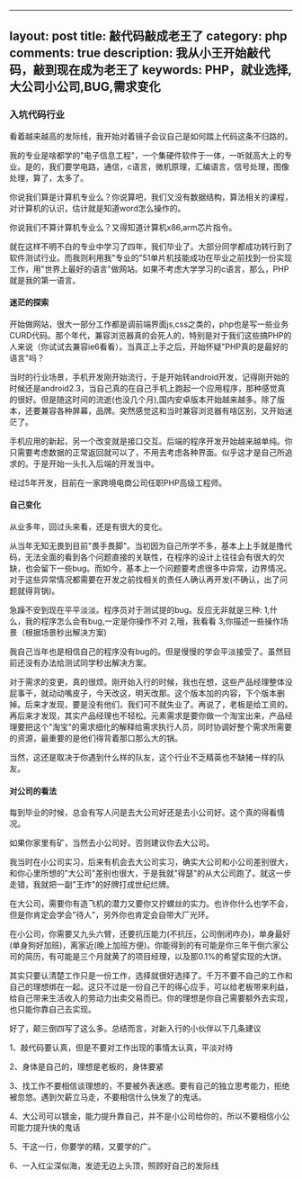 
---
layout: post
title: 敲代码敲成老王了
category: php
comments: true
description: 我从小王开始敲代码，敲到现在成为老王了
keywords: PHP，就业选择,大公司小公司,BUG,需求变化
---

### 入坑代码行业

看着越来越高的发际线，我开始对着镜子会议自己是如何踏上代码这条不归路的。

我的专业是啥都学的"电子信息工程"，一个集硬件软件于一体，一听就高大上的专业。是的，我们要学电路，通信，c语言，微机原理，汇编语言，信号处理，图像处理，算了，太多了。

你说我们算是计算机专业么？你说算吧，我们又没有数据结构，算法相关的课程，对计算机的认识，估计就是知道word怎么操作的。

你说我们不算计算机专业么？又得知道计算机x86,arm芯片指令。

就在这样不明不白的专业中学习了四年，我们毕业了。大部分同学都成功转行到了软件测试行业。而我则利用我"专业的"51单片机技能成功在毕业之前找到一份实现工作，用"世界上最好的语言"做网站。如果不考虑大学学习的c语言，那么，PHP就是我的第一语言。


#### 迷茫的探索

开始做网站，很大一部分工作都是调前端界面js,css之类的，php也是写一些业务CURD代码。那个年代，兼容浏览器真的会死人的，特别是对于我们这些搞PHP的人来说（你试试去兼容ie6看看）。当真正上手之后，开始怀疑"PHP真的是最好的语言"吗？

当时的行业场景，手机开发刚开始流行，于是开始转android开发，记得刚开始的时候还是android2.3，当自己真的在自己手机上跑起一个应用程序，那种感觉真的很好。但是随这时间的流逝(也没几个月),国内安卓版本开始越来越多。除了版本，还要兼容各种屏幕，品牌。突然感觉这和当时兼容浏览器有啥区别，又开始迷茫了。

手机应用的新起，另一个改变就是接口交互。后端的程序开发开始越来越单纯。你只需要考虑数据的正常返回就可以了，不用去考虑各种界面。似乎这才是自己所追求的。于是开始一头扎入后端的开发当中。

经过5年开发，目前在一家跨境电商公司任职PHP高级工程师。

#### 自己变化

从业多年，回过头来看，还是有很大的变化。

从当年无知无畏到目前"畏手畏脚"。当初因为自己所学不多，基本上上手就是撸代码，无法全面的看到各个问题直接的关联性，在程序的设计上往往会有很大的欠缺，也会留下一些bug。而如今，基本上一个问题要考虑很多中异常，边界情况。对于这些异常情况都需要在开发之前找相关的责任人确认再开发(不确认，出了问题就得背锅)。

急躁不安到现在平平淡淡。程序员对于测试提的bug。反应无非就是三种:
1,什么，我的程序怎么会有bug,一定是你操作不对
2,哦，我看看
3,你描述一些操作场景（根据场景秒出解决方案)

我自己当年也是相信自己的程序没有bug的。但是慢慢的学会平淡接受了。虽然目前还没有办法给测试同学秒出解决方案。

对于需求的变更，真的很烦。刚开始入行的时候，我也在想，这些产品经理整体没屁事干，就动动嘴皮子，今天改这，明天改那。这个版本加的内容，下个版本删掉。后来才发现，要是没有他们，我们可不就失业了。再说了，老板是给工资的。再后来才发现，其实产品经理也不轻松。元素需求是要你做一个淘宝出来，产品经理要把这个"淘宝"的需求细化的解释给需求执行人员，同时协调好整个需求所需要的资源，最重要的是他们得背着那口那么大的锅。

当然，这还是取决于你遇到什么样的队友，这个行业不乏精英也不缺猪一样的队友。


#### 对公司的看法

每到毕业的时候，总会有写人问是去大公司好还是去小公司好。这个真的得看情况。

如果你家里有矿，当然去小公司好。否则建议你去大公司。

我当时在小公司实习，后来有机会去大公司实习，确实大公司和小公司差别很大，和你心里所想的"大公司"差别也很大，于是我就"得瑟"的从大公司跑了。就这一步走错，我就把一副"王炸"的好牌打成世纪烂牌。

在大公司，需要你有造飞机的潜力又要你又拧螺丝的实力。也许你什么也学不会，但是你肯定会学会"待人"，另外你也肯定会自带大厂光环。

在小公司，你需要又九头六臂，还要抗压能力(不抗压，公司倒闭咋办)，单身最好(单身狗好加班)，离家近(晚上加班方便)。你能得到的有可能是你三年干倒六家公司的简历，有可能是三个月就黄了的项目经理，以及那0.1%的希望实现的大饼。

其实只要认清楚工作只是一份工作，选择就很好选择了。千万不要不自己的工作和自己的理想绑在一起。这只不过是一份自己干的得心应手，可以给老板带来利益，给自己带来生活收入的劳动力出卖交易而已。你的理想是你自己需要额外去实现，也只能你靠自己去实现。



好了，颠三倒四写了这么多。总结而言，对新入行的小伙伴以下几条建议

1、敲代码要认真，但是不要对工作出现的事情太认真，平淡对待

2、身体是自己的，理想是老板的，身体要紧

3、找工作不要相信谈理想的，不要被外表迷惑。要有自己的独立思考能力，拒绝被忽悠。遇到欠薪立马走，不要相信什么快发了的鬼话。

4、大公司可以镀金，能力提升靠自己，并不是小公司给你的，所以不要相信小公司能力提升快的鬼话

5、干这一行，你要学的精，又要学的广。

6、一入红尘深似海，发迹无边上头顶，照顾好自己的发际线
